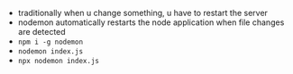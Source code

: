 
- traditionally when u change something, u have to restart the server
- nodemon automatically restarts the node application when file changes are detected
- `npm i -g nodemon`
- `nodemon index.js`
- `npx nodemon index.js`